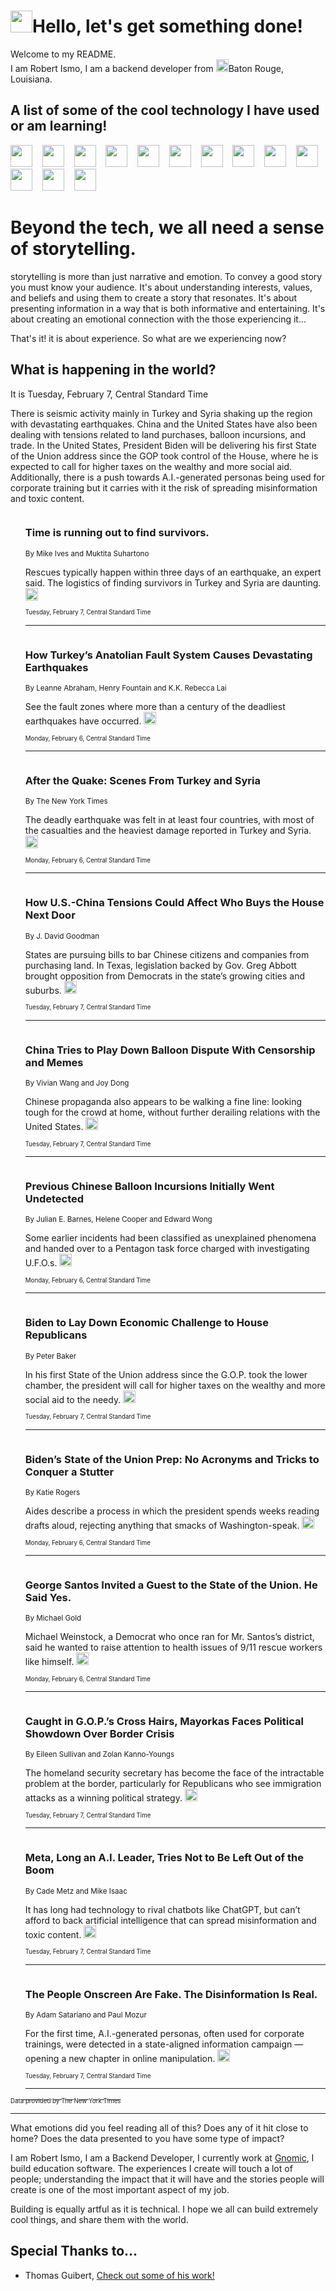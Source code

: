 <h1><img src="https://emojis.slackmojis.com/emojis/images/1643514375/3493/hot-coffee.gif?1643514375" width="35"/>Hello, let's get something done!</h1>

<p>Welcome to my README.<br/>
I am Robert Ismo, I am a backend developer from <img src="https://emojis.slackmojis.com/emojis/images/1638395689/50435/moulin_rouge.png?1638395689" width="20"/>Baton Rouge, Louisiana.</p>
<h2>A list of some of the cool technology I have used or am learning!</h2>
<p>
<img src="https://emojis.slackmojis.com/emojis/images/1643516091/21142/meow_bongotap.gif?1643516091" width="35" alt="">
<img src="https://img.shields.io/badge/Favorite%20Frontend%20Framework-SvelteKit-f83903" alt="">
<img src="https://img.shields.io/badge/Second%20Favorite-Vue-40b581" alt="">
<img src="https://img.shields.io/badge/Most%20Used%20Runtime-Nodejs-78b061" alt="">
<img src="https://emojis.slackmojis.com/emojis/images/1643517416/34482/fire.gif?1643517416" width="35" alt="">
<img src="https://img.shields.io/badge/Javascript%20But%20Better-Typescript-0078ca" alt="">
<img src="https://img.shields.io/badge/Favorite%20Language-Elixir-3e244d" alt="">
<img src="https://img.shields.io/badge/Containerize%20Everything-Docker-6ac9ef" alt="">
<img src="https://emojis.slackmojis.com/emojis/images/1643514596/5999/meow_party.gif?1643514596" width="35" alt="">
<img src="https://img.shields.io/badge/API%20Love%20Language-Graphql-de32a5" alt="">
<img src="https://img.shields.io/badge/Our%20Favorite%20Version%20Controller-Git-e94f33" alt="">
<img src="https://img.shields.io/badge/Favorite%20Database-Redis-d42d1d" alt="">
<img src="https://emojis.slackmojis.com/emojis/images/1643514559/5584/deployparrot.gif?1643514559" width="35" alt="">
<img src="https://img.shields.io/badge/Container%20Interstate-RabbitMQ-f66200" alt="">
<img src="https://img.shields.io/badge/Gotta%20Learn-Kubernetes-316adf" alt="">
<img src="https://img.shields.io/badge/Really%20Mature%20Now-WASM-654fef" alt="">
<img src="https://emojis.slackmojis.com/emojis/images/1666642497/61942/dance_vibe.gif?1666642497" width="35" alt="">
<img src="https://img.shields.io/badge/For%20My%20M1-ARM64-657d96" alt="">
<img src="https://img.shields.io/badge/Loving%20This%20So%20Much-TailwindCSS-17bcb5" alt="">
<img src="https://img.shields.io/badge/Cool%20Build%20Tool-Vite-f9cb24" alt="">
<img src="https://emojis.slackmojis.com/emojis/images/1669231376/62819/working-on-it.gif?1669231376" width="35" alt="">
<img src="https://img.shields.io/badge/Fun%20and%20Easy%20Database-MongoDB-5f8c49" alt="">
<img src="https://img.shields.io/badge/JS%20Life%20Support-NPM-c73737" alt="">
<img src="https://img.shields.io/badge/I%20Liked%20It-DynamoDB-0073b9" alt="">
<img src="https://emojis.slackmojis.com/emojis/images/1643514045/46/question.gif?1643514045" width="35" alt="">
<img src="https://img.shields.io/badge/cool-React-60d6f9" alt="">
<img src="https://img.shields.io/badge/Future%20Big%20Project-Lambda-f37e00" alt="">
<img src="https://img.shields.io/badge/NPM%20But%20Better-PNPM-f1aa07" alt="">
<img src="https://emojis.slackmojis.com/emojis/images/1643514943/9662/fbwow.gif?1643514943" width="35" alt="">
<img src="https://img.shields.io/badge/First%20Language-C-662079" alt="">
<img src="https://img.shields.io/badge/Where%20I%20Deploy%20Frontend-Vercel-000000" alt="">
<img src="https://img.shields.io/badge/Who%20Does%20not%20Want%20an%20App-Swift-f9492a" alt="">
<img src="https://emojis.slackmojis.com/emojis/images/1643514058/151/javascript.png?1643514058" width="35" alt="">
<img src="https://img.shields.io/badge/cool-Python-fbd542" alt="">
<img src="https://img.shields.io/badge/Favorite%20Something-Stripe-656cdc" alt="">
<img src="https://img.shields.io/badge/Of%20Course-HTML5-ed6327" alt="">
<img src="https://emojis.slackmojis.com/emojis/images/1660415405/60731/bomb.gif?1660415405" width="35" alt="">
<img src="https://img.shields.io/badge/hate-CSS-2964ec" alt="">
<img src="https://img.shields.io/badge/Learning-CircleCI-141215" alt="">
<img src="https://img.shields.io/badge/Learning-Rust-fbbb3b" alt="">
<img src="https://emojis.slackmojis.com/emojis/images/1660415397/60712/writing-hand.gif?1660415397" width="35" alt="">
<img src="https://img.shields.io/badge/Dev%20Browser%20of%20Choice-Firefox-cc4e26" alt="">
<img src="https://img.shields.io/badge/Recoverying%20From%20Windows-UNIX-1781e3" alt="">
<img src="https://img.shields.io/badge/LOVE-LogSeq-90c1c2" alt="">
<img src="https://emojis.slackmojis.com/emojis/images/1643514066/223/kirby.gif?1643514066" width="35" alt="">
<img src="https://img.shields.io/badge/Daily%20Driver-MacOS-e6e6e8" alt="">
<img src="https://img.shields.io/badge/Git%20Server-Github-000000" alt="">
<img src="https://img.shields.io/badge/enjoyable-EC2-f17428" alt="">
<img src="https://emojis.slackmojis.com/emojis/images/1643514239/2069/excited.gif?1643514239" width="35" alt="">
</p>
<h1>Beyond the tech, we all need a sense of storytelling.</h1>
<p>storytelling is more than just narrative and emotion. To convey a good story you must know your audience. It's about understanding interests, values, and beliefs and using them to create a story that resonates. It's about presenting information in a way that is both informative and entertaining. It's about creating an emotional connection with the those experiencing it...</p>
<p>That's it! it is about experience. So what are we experiencing now?</p>
<h2>What is happening in the world?</h2>
<p>It is Tuesday, February 7, Central Standard Time</p>
<p>
There is seismic activity mainly in Turkey and Syria shaking up the region with devastating earthquakes. China and the United States have also been dealing with tensions related to land purchases, balloon incursions, and trade. In the United States, President Biden will be delivering his first State of the Union address since the GOP took control of the House, where he is expected to call for higher taxes on the wealthy and more social aid. Additionally, there is a push towards A.I.-generated personas being used for corporate training but it carries with it the risk of spreading misinformation and toxic content.</p>
<ol>
<img src="https://img.shields.io/badge/-world-blue" alt="">
<h3>Time is running out to find survivors.</h3>
<sub>By Mike Ives and Muktita Suhartono</sub>
<p>Rescues typically happen within three days of an earthquake, an expert said. The logistics of finding survivors in Turkey and Syria are daunting.  <a href="https://nyti.ms/3X4PoR7"><img src="https://developer.nytimes.com/files/poweredby_nytimes_30b.png?v=1583354208352" height="20"></a></p>
<sub><sub>Tuesday, February 7, Central Standard Time</sub></sub>
<hr/>
<img src="https://img.shields.io/badge/-world-blue" alt="">
<h3>How Turkey’s Anatolian Fault System Causes Devastating Earthquakes</h3>
<sub>By Leanne Abraham, Henry Fountain and K.K. Rebecca Lai</sub>
<p>See the fault zones where more than a century of the deadliest earthquakes have occurred.  <a href="https://nyti.ms/3RBwpfA"><img src="https://developer.nytimes.com/files/poweredby_nytimes_30b.png?v=1583354208352" height="20"></a></p>
<sub><sub>Monday, February 6, Central Standard Time</sub></sub>
<hr/>
<img src="https://img.shields.io/badge/-world-blue" alt="">
<h3>After the Quake: Scenes From Turkey and Syria</h3>
<sub>By The New York Times</sub>
<p>The deadly earthquake was felt in at least four countries, with most of the casualties and the heaviest damage reported in Turkey and Syria.  <a href="https://nyti.ms/40HVB8C"><img src="https://developer.nytimes.com/files/poweredby_nytimes_30b.png?v=1583354208352" height="20"></a></p>
<sub><sub>Monday, February 6, Central Standard Time</sub></sub>
<hr/>
<img src="https://img.shields.io/badge/-us-blue" alt="">
<h3>How U.S.-China Tensions Could Affect Who Buys the House Next Door</h3>
<sub>By J. David Goodman</sub>
<p>States are pursuing bills to bar Chinese citizens and companies from purchasing land. In Texas, legislation backed by Gov. Greg Abbott brought opposition from Democrats in the state’s growing cities and suburbs.  <a href="https://nyti.ms/3JNilOs"><img src="https://developer.nytimes.com/files/poweredby_nytimes_30b.png?v=1583354208352" height="20"></a></p>
<sub><sub>Tuesday, February 7, Central Standard Time</sub></sub>
<hr/>
<img src="https://img.shields.io/badge/-world-blue" alt="">
<h3>China Tries to Play Down Balloon Dispute With Censorship and Memes</h3>
<sub>By Vivian Wang and Joy Dong</sub>
<p>Chinese propaganda also appears to be walking a fine line: looking tough for the crowd at home, without further derailing relations with the United States.  <a href="https://nyti.ms/3DNlmdB"><img src="https://developer.nytimes.com/files/poweredby_nytimes_30b.png?v=1583354208352" height="20"></a></p>
<sub><sub>Tuesday, February 7, Central Standard Time</sub></sub>
<hr/>
<img src="https://img.shields.io/badge/-us-blue" alt="">
<h3>Previous Chinese Balloon Incursions Initially Went Undetected</h3>
<sub>By Julian E. Barnes, Helene Cooper and Edward Wong</sub>
<p>Some earlier incidents had been classified as unexplained phenomena and handed over to a Pentagon task force charged with investigating U.F.O.s.  <a href="https://nyti.ms/3HCLfhl"><img src="https://developer.nytimes.com/files/poweredby_nytimes_30b.png?v=1583354208352" height="20"></a></p>
<sub><sub>Monday, February 6, Central Standard Time</sub></sub>
<hr/>
<img src="https://img.shields.io/badge/-us-blue" alt="">
<h3>Biden to Lay Down Economic Challenge to House Republicans</h3>
<sub>By Peter Baker</sub>
<p>In his first State of the Union address since the G.O.P. took the lower chamber, the president will call for higher taxes on the wealthy and more social aid to the needy.  <a href="https://nyti.ms/3DM2Q5s"><img src="https://developer.nytimes.com/files/poweredby_nytimes_30b.png?v=1583354208352" height="20"></a></p>
<sub><sub>Tuesday, February 7, Central Standard Time</sub></sub>
<hr/>
<img src="https://img.shields.io/badge/-us-blue" alt="">
<h3>Biden’s State of the Union Prep: No Acronyms and Tricks to Conquer a Stutter</h3>
<sub>By Katie Rogers</sub>
<p>Aides describe a process in which the president spends weeks reading drafts aloud, rejecting anything that smacks of Washington-speak.  <a href="https://nyti.ms/3YkkKUO"><img src="https://developer.nytimes.com/files/poweredby_nytimes_30b.png?v=1583354208352" height="20"></a></p>
<sub><sub>Monday, February 6, Central Standard Time</sub></sub>
<hr/>
<img src="https://img.shields.io/badge/-nyregion-blue" alt="">
<h3>George Santos Invited a Guest to the State of the Union. He Said Yes.</h3>
<sub>By Michael Gold</sub>
<p>Michael Weinstock, a Democrat who once ran for Mr. Santos’s district, said he wanted to raise attention to health issues of 9&#x2F;11 rescue workers like himself.  <a href="https://nyti.ms/3jH7z1k"><img src="https://developer.nytimes.com/files/poweredby_nytimes_30b.png?v=1583354208352" height="20"></a></p>
<sub><sub>Monday, February 6, Central Standard Time</sub></sub>
<hr/>
<img src="https://img.shields.io/badge/-us-blue" alt="">
<h3>Caught in G.O.P.’s Cross Hairs, Mayorkas Faces Political Showdown Over Border Crisis</h3>
<sub>By Eileen Sullivan and Zolan Kanno-Youngs</sub>
<p>The homeland security secretary has become the face of the intractable problem at the border, particularly for Republicans who see immigration attacks as a winning political strategy.  <a href="https://nyti.ms/40E8Ozk"><img src="https://developer.nytimes.com/files/poweredby_nytimes_30b.png?v=1583354208352" height="20"></a></p>
<sub><sub>Tuesday, February 7, Central Standard Time</sub></sub>
<hr/>
<img src="https://img.shields.io/badge/-technology-blue" alt="">
<h3>Meta, Long an A.I. Leader, Tries Not to Be Left Out of the Boom</h3>
<sub>By Cade Metz and Mike Isaac</sub>
<p>It has long had technology to rival chatbots like ChatGPT, but can’t afford to back artificial intelligence that can spread misinformation and toxic content.  <a href="https://nyti.ms/3YrmueW"><img src="https://developer.nytimes.com/files/poweredby_nytimes_30b.png?v=1583354208352" height="20"></a></p>
<sub><sub>Tuesday, February 7, Central Standard Time</sub></sub>
<hr/>
<img src="https://img.shields.io/badge/-technology-blue" alt="">
<h3>The People Onscreen Are Fake. The Disinformation Is Real.</h3>
<sub>By Adam Satariano and Paul Mozur</sub>
<p>For the first time, A.I.-generated personas, often used for corporate trainings, were detected in a state-aligned information campaign — opening a new chapter in online manipulation.  <a href="https://nyti.ms/3YsmQ58"><img src="https://developer.nytimes.com/files/poweredby_nytimes_30b.png?v=1583354208352" height="20"></a></p>
<sub><sub>Tuesday, February 7, Central Standard Time</sub></sub>
<hr/>
</ol>
<a href="https://developer.nytimes.com"><sub><sub>Data provided by The New York Times</sub></sub></a>
<hr/>
<p>What emotions did you feel reading all of this? Does any of it hit close to home? Does the data presented to you have some type of impact?</p>
<p>I am Robert Ismo, I am a Backend Developer, I currently work at <a href="https://gnomic.education/">Gnomic</a>, I build education software. The experiences I create will touch a lot of people; understanding the impact that it will have and the stories people will create is one of the most important aspect of my job.</p>
<p>Building is equally artful as it is technical. I hope we all can build extremely cool things, and share them with the world.</p>
<h2>Special Thanks to...</h2>
<ul>
<li>Thomas Guibert, <a href="https://github.com/thmsgbrt/thmsgbrt">Check out some of his work!</a></li>
</ul>